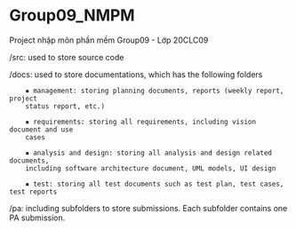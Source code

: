 # Group09_NMPM
Project nhập môn phần mềm Group09 - Lớp 20CLC09

/src: used to store source code

/docs: used to store documentations, which has the following folders

		▪ management: storing planning documents, reports (weekly report, project
		status report, etc.)

		▪ requirements: storing all requirements, including vision document and use
		cases

		▪ analysis and design: storing all analysis and design related documents,
		including software architecture document, UML models, UI design

		▪ test: storing all test documents such as test plan, test cases, test reports

/pa: including subfolders to store submissions. Each subfolder contains one PA
submission.
